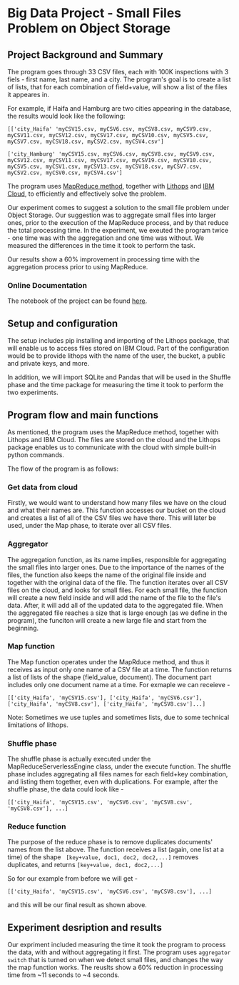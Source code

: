 # Big Data Project - Small Files Problem on Object Storage

## Project Background and Summary

The program goes through 33 CSV files, each with 100K inspections with 3 fiels - first name, last name, and a city. The program's goal is to create a list of lists, that for each combination of field+value, will show a list of the files it appeares in. 

For example, if Haifa and Hamburg are two cities appearing in the database, the results would look like the following:

```
[['city_Haifa' 'myCSV15.csv, myCSV6.csv, myCSV8.csv, myCSV9.csv, myCSV11.csv, myCSV12.csv, myCSV17.csv, myCSV10.csv, myCSV5.csv, myCSV7.csv, myCSV18.csv, myCSV2.csv, myCSV4.csv']

['city_Hamburg' 'myCSV15.csv, myCSV6.csv, myCSV8.csv, myCSV9.csv, myCSV12.csv, myCSV11.csv, myCSV17.csv, myCSV19.csv, myCSV10.csv, myCSV5.csv, myCSV1.csv, myCSV13.csv, myCSV18.csv, myCSV7.csv, myCSV2.csv, myCSV0.csv, myCSV4.csv']
```

The program uses [MapReduce method](https://en.wikipedia.org/wiki/MapReduce), together with [Lithops](https://lithops-cloud.github.io/) and [IBM Cloud](https://www.ibm.com/cloud), to efficiently and effectively solve the problem.

Our experiment comes to suggest a solution to the small file problem under Object Storage. Our suggestion was to aggregate small files into larger ones, prior to the execution of the MapReduce process, and by that reduce the total processing time. In the experiment, we exeuted the program twice - one time was with the aggregation and one time was without. We measured the differences in the time it took to perform the task. 

Our results show a 60% improvement in processing time with the aggregation process prior to using MapReduce.


### Online Documentation

The notebook of the project can be found [here](https://github.com/orenavidan/orenavidan.github.io/blob/main/Big_Data_Final_Project_Small_file_problem_in_Object_Storage_v2.ipynb). 


## Setup and configuration
The setup includes pip installing and importing of the Lithops package, that will enable us to access files stored on IBM Cloud. Part of the configuration would be to provide lithops with the name of the user, the bucket, a public and private keys, and more. 

In addition, we will import SQLite and Pandas that will be used in the Shuffle phase and the time package for measuring the time it took to perform the two experiments. 


## Program flow and main functions
As mentioned, the program uses the MapReduce method, together with Lithops and IBM Cloud. The files are stored on the cloud and the Lithops package enables us to communicate with the cloud with simple built-in python commands. 

The flow of the program is as follows:

### **Get data from cloud** 
Firstly, we would want to understand how many files we have on the cloud and what their names are. This function accesses our bucket on the cloud and creates a list of all of the CSV files we have there. This will later be used, under the Map phase, to iterate over all CSV files. 

### **Aggregator**
The aggregation function, as its name implies, responsible for aggregating the small files into larger ones. Due to the importance of the names of the files, the function also keeps the name of the original file inside and together with the original data of the file. The function iterates over all CSV files on the cloud, and looks for small files. For each small file, the function will create a new field inside and will add the name of the file to the file's data. After, it will add all of the updated data to the aggregated file. When the aggregated file reaches a size that is large enough  (as we define in the program), the funciton will create a new large file and start from the beginning.

### **Map function**
The Map function operates under the MapRduce method, and thus it receives as input only one name of a CSV file at a time. The function returns a list of lists of the shape (field_value, document). The document part includes only one document name at a time. For exmaple we can receieve - 

```
[['city_Haifa', 'myCSV15.csv'], ['city_Haifa', 'myCSV6.csv'], ['city_Haifa', 'myCSV8.csv'], ['city_Haifa', 'myCSV8.csv']...]

```

Note: Sometimes we use tuples and sometimes lists, due to some technical limitations of lithops.

### **Shuffle phase**
The shuffle phase is actually executed under the MapReduceServerlessEngine class, under the execute function. The shuffle phase includes aggregating all files names for each field+key combination, and listing them together, even with duplications. For example, after the shuffle phase, the data could look like -

```
[['city_Haifa', 'myCSV15.csv', 'myCSV6.csv', 'myCSV8.csv', 'myCSV8.csv'], ...]
```

### **Reduce function**
The purpose of the reduce phase is to remove duplicates documents' names from the list above. The function receives a list (again, one list at a time) of the shape
``` [key+value, doc1, doc2, doc2,...]```
removes duplicates, and returns 
```[key+value, doc1, doc2,...]```

So for our example from before we will get - 
```
[['city_Haifa', 'myCSV15.csv', 'myCSV6.csv', 'myCSV8.csv'], ...]
```
and this will be our final result as shown above. 


## Experiment desription and results
Our expriment included measuring the time it took the program to process the data, with and without aggregating it first. The program uses `aggregator switch` that is turned on when we detect small files, and changes the way the map function works. 
The reuslts show a 60% reduction in processing time from ~11 seconds to ~4 seconds. 

